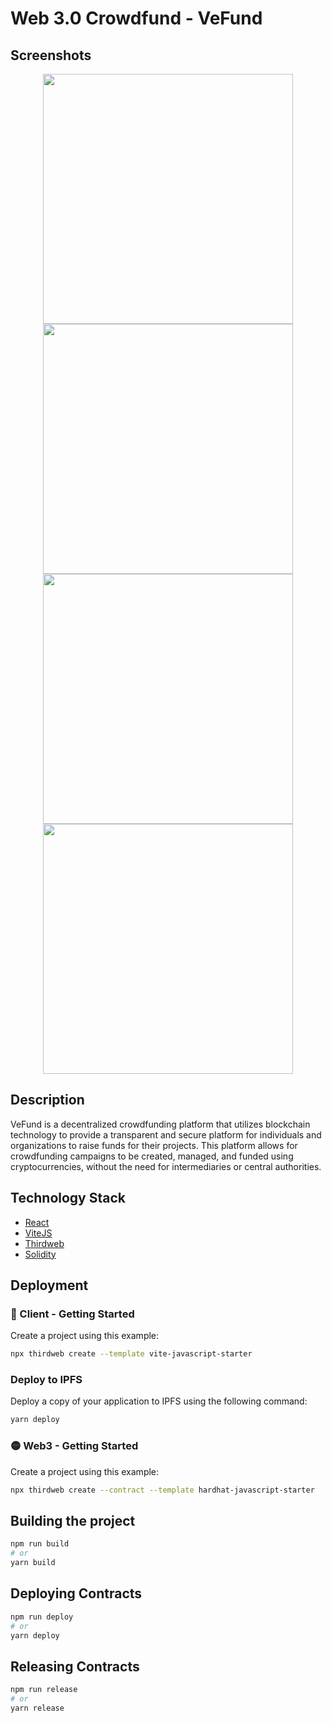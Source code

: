 # Web 3.0 Crowdfund - VeFund

## Screenshots
<p align="center">
<img src="https://user-images.githubusercontent.com/78017471/221384156-a0e2c67b-6f2c-459c-9c8a-cc500be9a54b.png" width="400" />
<img src="https://user-images.githubusercontent.com/78017471/221384158-d8d6e564-24f8-40e4-b001-09dc5302bb4f.png" width="400" />
<img src="https://user-images.githubusercontent.com/78017471/221384162-652fe596-4542-48d3-8c3a-6613d9d9740a.png" width="400" />
<img src="https://user-images.githubusercontent.com/78017471/221384173-0c8ca006-0d59-4628-83eb-0a89f8ba906a.png" width="400" />
</p>

## Description
VeFund is a decentralized crowdfunding platform that utilizes blockchain technology to provide a transparent and secure platform for individuals and organizations to raise funds for their projects. This platform allows for crowdfunding campaigns to be created, managed, and funded using cryptocurrencies, without the need for intermediaries or central authorities.

## Technology Stack
- [React](https://reactjs.org/)
- [ViteJS](http://vitejs.dev/)
- [Thirdweb](https://thirdweb.com/)
- [Solidity](https://soliditylang.org/)

## Deployment

### 🔵 Client - Getting Started
Create a project using this example:

```bash
npx thirdweb create --template vite-javascript-starter
```

### Deploy to IPFS

Deploy a copy of your application to IPFS using the following command:

```bash
yarn deploy
```

### 🟡 Web3 - Getting Started

Create a project using this example:

```bash
npx thirdweb create --contract --template hardhat-javascript-starter
```

## Building the project

```bash
npm run build
# or
yarn build
```

## Deploying Contracts

```bash
npm run deploy
# or
yarn deploy
```

## Releasing Contracts

```bash
npm run release
# or
yarn release
```
